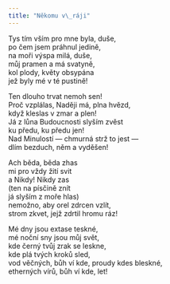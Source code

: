 ```yaml
---
title: "Někomu v\_ráji"
---
```


  

Tys tím vším pro mne byla, duše,  
po čem jsem práhnul jedině,  
na moři výspa milá, duše,  
můj pramen a má svatyně,  
kol plody, květy obsypána  
jež byly mé v té pustině!

  

Ten dlouho trvat nemoh sen!  
Proč vzplálas, Naději má, plna hvězd,  
když kleslas v zmar a plen!  
Já z lůna Budoucnosti slyším zvěst  
ku předu, ku předu jen!  
Nad Minulostí — chmurná strž to jest —  
dlím bezduch, něm a vyděšen!

  

Ach běda, běda zhas  
mi pro vždy žití svit  
a Nikdy! Nikdy zas  
(ten na písčině znít  
já slyším z moře hlas)  
nemožno, aby orel zdrcen vzlít,  
strom zkvet, jejž zdrtil hromu ráz!

  

Mé dny jsou extase teskné,  
mé noční sny jsou můj svět,  
kde černý tvůj zrak se leskne,  
kde plá tvých kroků sled,  
vod věčných, bůh ví kde, proudy kdes bleskné,  
etherných vírů, bůh ví kde, let!
